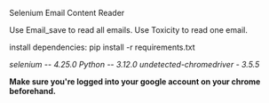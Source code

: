 Selenium Email Content Reader 

Use Email_save to read all emails.
Use Toxicity to read one email.

install dependencies: pip install -r requirements.txt

*selenium -- 4.25.0
Python -- 3.12.0
undetected-chromedriver - 3.5.5*

**Make sure you're logged into your google account on your chrome beforehand.**
